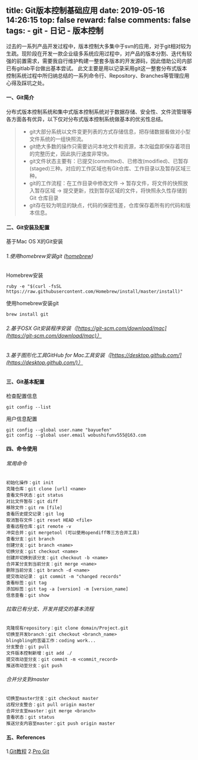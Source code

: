 title: Git版本控制基础应用
date: 2019-05-16 14:26:15
top: false
reward: false
comments: false
tags:
    - git
    - 日记
    - 版本控制
---

过去的一系列产品开发过程中，版本控制大多集中于svn的应用，对于git相对较为生疏。现阶段在开发一款企业级多系统应用过程中，对产品的版本分割、迭代有较强的前置需求，需要我自行维护构建一整套多版本的开发源码，因此借助公司内部已有gitlab平台做出基本尝试。
此文主要是用以记录采用git这一整套分布式版本控制系统过程中所归纳总结的一系列命令行、Repository、Branches等管理应用心得及踩坑之处。

<!-- more -->
#### 一、Git简介
分布式版本控制系统和集中式版本控制系统对于数据存储、安全性、文件流管理等各方面各有优异，以下仅对分布式版本控制系统做基本的优劣性总结。

> * git大部分系统以文件变更列表的方式存储信息，把存储数据看做对小型文件系统的一组快照流。
> * git绝大多数的操作只需要访问本地文件和资源，本次磁盘即保存着项目的完整历史，因此执行速度非常快。
> * git文件状态主要有：已提交(committed)、已修改(modified)、已暂存(staged)三种。对应的工作区域也有Git仓库、工作目录以及暂存区域三种。
> * git的工作流程：在工作目录中修改文件 -> 暂存文件，将文件的快照放入暂存区域 -> 提交更新，找到暂存区域的文件，将快照永久性存储到 Git 仓库目录
> * git存在较为明显的缺点，代码的保密性差，仓库保存着所有的代码和版本信息。


#### 二、Git安装及配置
基于Mac OS X的Git安装
###### 1.使用homebrew安装git ([homebrew](https://brew.sh/))
Homebrew安装
````
ruby -e "$(curl -fsSL https://raw.githubusercontent.com/Homebrew/install/master/install)"
````
使用homebrew安装git
````
brew install git
````
###### 2.基于OSX Git安装程序安装（[https://git-scm.com/download/mac](https://git-scm.com/download/mac)）
###### 3.基于图形化工具GitHub for Mac工具安装（[https://desktop.github.com/](https://desktop.github.com/)）

#### 三、Git基本配置
检查配置信息
````
git config --list
````
用户信息配置
````
git config --global user.name "bayuefen"
git config --global user.email wobushifunv555@163.com
````

#### 四、命令使用

###### 常用命令
````
初始化操作：git init
克隆仓库：git clone [url] <name>
查看文件状态：git status
对比文件暂存：git diff
移除文件：git rm [file]
查看历史提交记录：git log
取消暂存文件：git reset HEAD <file>
查看远程仓库：git remote -v
冲突合并：git mergetool (可以使用opendiff等三方合并工具)
查看分支：git branch
创建分支：git branch <name>
切换分支：git checkout <name>
创建并切换到该分支：git checkout -b <name>
合并某分支到当前分支：git merge <name>
删除当前分支：git branch -d <name>
提交改动记录： git commit -m "changed records"
查看标签：git tag
添加标签：git tag -a [version] -m [version_name]
信息查看：git show
````
###### 拉取已有分支、开发并提交的基本流程
````
克隆现有repository：git clone domain/Project.git
切换至开发branch：git checkout <branch_name>
blingbling的苦逼工作：coding work...
分支整合：git pull
文件版本控制新增：git add ./
提交改动至分支：git commit -m <commit_record>
推送改动至分支：git push
````
###### 合并分支到master
````
切换至master分支：git checkout master
远程分支整合：git pull origin master
合并分支至master：git merge <branch>
查看状态：git status
推送分支内容至master：git push origin master
````

#### 五、References
1.[Git教程](https://www.liaoxuefeng.com/wiki/0013739516305929606dd18361248578c67b8067c8c017b000)
2.[Pro Git](https://git-scm.com/book/zh/v2)









